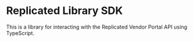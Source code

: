 # Replicated Library SDK

This is a library for interacting with the Replicated Vendor Portal API using TypeScript.
